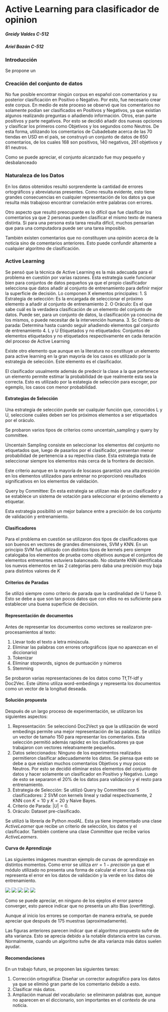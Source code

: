 # Active Learning para clasificador de opinion

##### Greidy Valdes C-512
##### Ariel Bazán  C-512

### Introducción

Se propone un

### Creación del conjunto de datos

No fue posible encontrar ningún corpus en español con comentarios y su posterior clasificación en Positivo o Negativo. Por esto, fue necesario crear este corpus. En medio de este proceso se observó que los comentarios no solamente podían ser clasificados en Positivos y Negativos, ya que existían algunos realizando preguntas o añadiendo información. Otros, eran parte positivos y parte negativos. Por esto se decidió añadir dos nuevas opciones y clasificar los primeros como Objetivos y los segundos como Neutros.
De esta forma, utilizando los comentarios de Cubadebate acerca de las 70 tiendas en USD en el país, se construyó un conjunto de datos de 650 comentarios, de los cuales 168 son positivos, 140 negativos, 261 objetivos y 81 neutros.

Como se puede apreciar, el conjunto alcanzado fue muy pequeño y desbalanceado

### Naturaleza de los Datos

En los datos obtenidos resultó sorprendente la cantidad de errores ortográficos y abreviaturas presentes. Como resulta evidente, esto tiene grandes consecuencias en cualquier representación de los datos ya que resulta más trabajoso encontrar correlación entre palabras con errores.

Otro aspecto que resultó preocupante es lo difícil que fue clasificar los comentarios ya que 2 personas pueden clasificar el mismo texto de manera distinta. Si para una persona esta tarea resulta difícil, muchos pensarían que para una computadora puede ser una tarea imposible.

También existen comentarios que no constituyen una opinión acerca de la noticia sino de comentarios anteriores. Esto puede confundir altamente a cualquier algoritmo de clasificación.

### Active Learning

Se pensó que la técnica de Active Learning es la más adecuada para el problema en cuestión por varias razones. Esta estrategia suele funcionar bien para conjuntos de datos pequeños ya que el propio clasificador selecciona que datos añadir al conjunto de entrenamiento para definir mejor la superficie de decisión. Lo componen X elementos principales:
    1. S Estrategia de selección: Es la encargada de seleccionar el próximo elemento a añadir al conjunto de entrenamiento
    2. O Oráculo: Es el que sabe cuál es la verdadera clasificación de un elemento del conjunto de datos. Puede ser, para un conjunto de datos, la clasificación ya conocina de los mismos, o puede necesitar de la intervención humana.
    3. Sc Criterio de parada: Determina hasta cuando seguir añadiendo elementos gal conjunto de entrenamiento
    4. L y U Etiquetados y no etiquetados: Conjuntos de elementos etiquetados y no etiquetados respectivamente en cada iteración del proceso de Active Learning

Existe otro elemento que aunque en la literatura no constituye un elemento para active learning en la gran mayoría de los casos es utilizado por la estrategia de selección. Este elemento es el clasificador. 

El clasificador usualmente además de predecir la clase a la que pertenece un elemento permite estimar la probabilidad de que realmente esta sea la correcta. Esto es utilizado por la estategia de selección para escoger, por egemplo, los casos con menor probabilidad.

#### Estrategias de Selección

Una estrategia de selección puede ser cualquier función que, conocidos L y U, seleccione cuáles deben ser los próximos elementos a ser etiquetados por el oráculo.

Se probaron varios tipos de criterios como uncentain_sampling y query by committee.

Uncentain Sampling consiste en seleccionar los elementos del conjunto no etiquetados que, luego de pasarlos por el clasificador, presentan menor probabilidad de pertenencia a su repectiva clase. Esta estrategia trata de seleccionar siempre los elementos más cerca de la frontera de decisión. 

Este criterio aunque en la mayoría de loscasos garantizó una alta presición en los elementos utilizados para entrenar no proporcionó resultados significativos en los elementos de validación.

Query by Committee: En esta estrategia se utilizan más de un clasificador y se establece un sistema de votación para seleccionar el próximo elemento a etiquetar.

Esta estrategia posibilitó un mejor balance entre a precisión de los conjunto de validación y entrenamiento.

#### Clasificadores

Para el problema en cuestión se utilizaron dos tipos de clasificadores que son buenos en vectores de grandes dimensiones, SVM y KNN. En un principio SVM fue utilizado con distintos tipos de kernels pero siempre catalogaba los elementos de prueba como objetivos aunque el conjuntos de elementos entrenantes estuviera balanceado. No obstante KNN identificaba los nuevos elementos en las 2 categorías pero daba una precisión muy baja para distintos valores de *K*

#### Criterios de Paradas

Se utilizó siempre como criterio de parada que la cardinalidad de U fuese 0. Esto se debe a que son tan pocos datos que con ellos no es suficiente para establecer una buena superficie de decisión.

#### Representación de documentos
Antes de representar los documentos como vectores se realizaron pre-procesamientos al texto:
1. Llevar todo el texto a letra minúscula.
2. Eliminar las palabras con errores ortográficos (que no aparezcan en el diccionario)
3. Tokenizar
4. Eliminar stopwords, signos de puntuación y números
5. Stemming

Se probaron varias representaciones de los datos como Tf,Tf-idf y Doc2Vec. Este último utiliza word-embedings y representa los documentos como un vector de la longitud deseada. 
#### Solución propuesta

Después de un largo proceso de experimentación, se utilizaron los siguientes aspectos:

1.  Representación: Se seleccionó Doc2Vect ya que la utilización de word embedings permite una mejor representación de las palabras. Se utilizó un vector de tamaño 150 para representar los comentarios. Esta selección permitió además rapidez en los clasificadores ya que trabajaron con vectores releatvamente pequeños.
2.  Datos seleccionados: Ninguno de los experimentos realizados permitieron clasificar adecuadamente los datos. Se piensa que esto se debe a que existían muchos comentarios Objetivos y muy pocos Neutros. Por esto se decidió eliminar estos elementos del conjunto de datos y hacer solamente un clasificador en Positivo y Negativo. Luego de esto se separaron el 20% de los datos para validación y el resto para entrenamiento.
3.  Estrategia de Selección: Se utilizó Query by Committee con 5 clasificadores: 2 SVM con kernels lineal y radial respectivamente, 2 KNN con $K= 10$ y $K=20$ y  Naive Bayes.
4.  Criterio de Parada: $|U| = 0$.
5.  Oráculo: Dataset pre-clasificado.

Se utilizó la librería de Python *modAL*. Esta ya tiene impementado una clase *ActiveLearner* que recibe un criterio de selección, los datos y el clasificador. También contiene una clase *Committee* que recibe varios *ActiveLearners*.

#### Curva de Aprendizaje

Las siguientes imágenes muestran ejemplo de curvas de aprendizaje en distintos momentos. Como error se uliliza $err = 1 - precisión$ ya que el módulo utilizado no presenta una forma de calcular el error. La línea roja representa el error en los datos de validación y la verde en los datos de entrenamiento.

![](image/ca1.png)
![](image/ca2.png)
![](image/ca3.png)
![](image/ca4.png)
![](image/ca5.png)

Como se puede apreciar, en ninguno de los ejeplos el error parece converger, esto parece indicar que no presenta un alto Bias (overfitting).

Aunque al inicio los errores se comportan de manera extraña, se puede apreciar que después de 175 muestras (aproximadamente). 

Las figuras anteriores parecen indicar que el algoritmo propuesto sufre de alta varianza. Esto se aprecia debido a la notable distancia entre las curvas. Normalmente, cuando un algoritmo sufre de alta varianza más datos suelen ayudar.

####  Recomendaciones

En un trabajo futuro, se proponen las siguientes tareas:

1. Corrección ortográfica: Diseñar un corrector autográfico para los datos ya que se eliminó gran parte de los comentario debido a esto.
2. Clasificar más datos.
3. Ampliación manual del vocabulario: se eliminaron palabras que, aunque no aparecen en el diccionario, son importantes en el contexto de una noticia.  